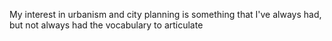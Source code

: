 My interest in urbanism and city planning is something that I've always had, but not always had the vocabulary to articulate 